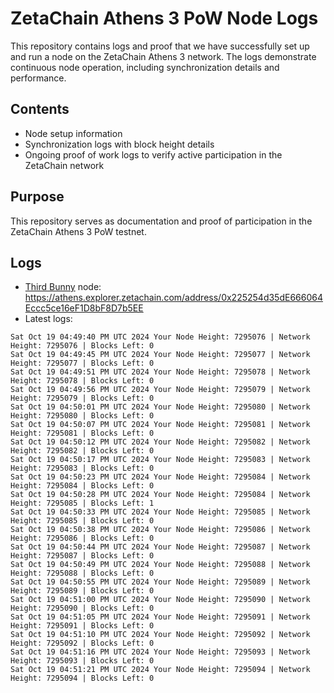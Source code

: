 # ZetaChain Athens 3 PoW Node Logs
This repository contains logs and proof that we have successfully set up and run a node on the ZetaChain Athens 3 network. The logs demonstrate continuous node operation, including synchronization details and performance.

## Contents
- Node setup information
- Synchronization logs with block height details
- Ongoing proof of work logs to verify active participation in the ZetaChain network

## Purpose
This repository serves as documentation and proof of participation in the ZetaChain Athens 3 PoW testnet.

## Logs

- [Third Bunny](https://thirdbunny.xyz/) node: https://athens.explorer.zetachain.com/address/0x225254d35dE666064Eccc5ce16eF1D8bF8D7b5EE
- Latest logs:
```
Sat Oct 19 04:49:40 PM UTC 2024 Your Node Height: 7295076 | Network Height: 7295076 | Blocks Left: 0
Sat Oct 19 04:49:45 PM UTC 2024 Your Node Height: 7295077 | Network Height: 7295077 | Blocks Left: 0
Sat Oct 19 04:49:51 PM UTC 2024 Your Node Height: 7295078 | Network Height: 7295078 | Blocks Left: 0
Sat Oct 19 04:49:56 PM UTC 2024 Your Node Height: 7295079 | Network Height: 7295079 | Blocks Left: 0
Sat Oct 19 04:50:01 PM UTC 2024 Your Node Height: 7295080 | Network Height: 7295080 | Blocks Left: 0
Sat Oct 19 04:50:07 PM UTC 2024 Your Node Height: 7295081 | Network Height: 7295081 | Blocks Left: 0
Sat Oct 19 04:50:12 PM UTC 2024 Your Node Height: 7295082 | Network Height: 7295082 | Blocks Left: 0
Sat Oct 19 04:50:17 PM UTC 2024 Your Node Height: 7295083 | Network Height: 7295083 | Blocks Left: 0
Sat Oct 19 04:50:23 PM UTC 2024 Your Node Height: 7295084 | Network Height: 7295084 | Blocks Left: 0
Sat Oct 19 04:50:28 PM UTC 2024 Your Node Height: 7295084 | Network Height: 7295085 | Blocks Left: 1
Sat Oct 19 04:50:33 PM UTC 2024 Your Node Height: 7295085 | Network Height: 7295085 | Blocks Left: 0
Sat Oct 19 04:50:38 PM UTC 2024 Your Node Height: 7295086 | Network Height: 7295086 | Blocks Left: 0
Sat Oct 19 04:50:44 PM UTC 2024 Your Node Height: 7295087 | Network Height: 7295087 | Blocks Left: 0
Sat Oct 19 04:50:49 PM UTC 2024 Your Node Height: 7295088 | Network Height: 7295088 | Blocks Left: 0
Sat Oct 19 04:50:55 PM UTC 2024 Your Node Height: 7295089 | Network Height: 7295089 | Blocks Left: 0
Sat Oct 19 04:51:00 PM UTC 2024 Your Node Height: 7295090 | Network Height: 7295090 | Blocks Left: 0
Sat Oct 19 04:51:05 PM UTC 2024 Your Node Height: 7295091 | Network Height: 7295091 | Blocks Left: 0
Sat Oct 19 04:51:10 PM UTC 2024 Your Node Height: 7295092 | Network Height: 7295092 | Blocks Left: 0
Sat Oct 19 04:51:16 PM UTC 2024 Your Node Height: 7295093 | Network Height: 7295093 | Blocks Left: 0
Sat Oct 19 04:51:21 PM UTC 2024 Your Node Height: 7295094 | Network Height: 7295094 | Blocks Left: 0
```
